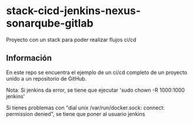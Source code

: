 # stack-cicd-jenkins-nexus-sonarqube-gitlab
Proyecto con un stack para poder realizar flujos ci/cd

## Información
En este repo se encuentra el ejemplo de un ci/cd completo de un proyecto unido a un repositorio de GitHub.

Nota: Si jenkins da error, se tiene que ejecutar 'sudo chown -R 1000:1000 jenkins'

Si tienes problemas con "dial unix /var/run/docker.sock: connect: permission denied", se tiene que poner al usuario jenkins
